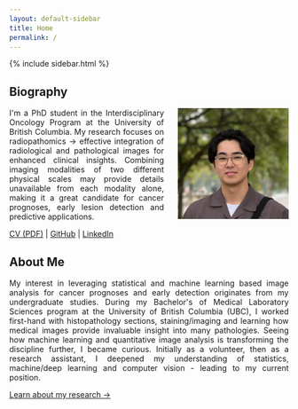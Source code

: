 ```yaml
---
layout: default-sidebar
title: Home
permalink: /
---
```


{% include sidebar.html %}

## Biography

<img src="/assets/fumi_face.jpg" alt="drawing" width="200" style = 'float:right; margin-left: 25px'/>
<p style = "text-align: justify;">
I'm a PhD student in the Interdisciplinary Oncology Program at the University of British Columbia. My research focuses on radiopathomics &rarr; effective integration of radiological and pathological images for enhanced clinical insights. Combining imaging modalities of two different physical scales may provide details unavailable from each modality alone, making it a great candidate for cancer prognoses, early lesion detection and predictive applications.
</p>


[CV (PDF)](/assets/Fumiya_Inaba_CV.pdf) | [GitHub](https://github.com/fuminaba) | [LinkedIn](https://linkedin.com/in/fumi-inaba)  


## About Me
<p style = "text-align: justify;">
My interest in leveraging statistical and machine learning based image analysis for cancer prognoses and early detection originates from my undergraduate studies. During my Bachelor's of Medical Laboratory Sciences program at the University of British Columbia (UBC), I worked first-hand with histopathology sections, staining/imaging and learning how medical images provide invaluable insight into many pathologies. Seeing how machine learning and quantitative image analysis is transforming the discipline further, I became curious. Initially as a volunteer, then as a research assistant, I deepened my understanding of statistics, machine/deep learning and computer vision - leading to my current position.
</p>

[Learn about my research →](/research/research_index.md)
